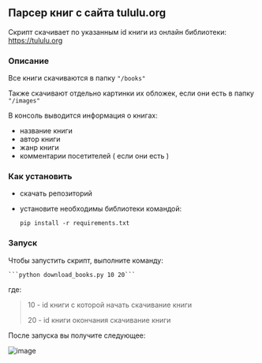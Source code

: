 ## Парсер книг с сайта tululu.org

Скрипт скачивает по указанным id книги из онлайн библиотеки: https://tululu.org

### Описание
Все книги скачиваются в папку ```"/books"```

Также скачивают отдельно картинки их обложек, если они есть в папку ```"/images"```

В консоль выводится информация о книгах:
- название книги
- автор книги
- жанр книги
- комментарии посетителей ( если они есть )

### Как установить

- скачать репозиторий
- установите необходимы библиотеки командой:

    ```pip install -r requirements.txt```

### Запуск

Чтобы запустить скрипт, выполните команду:

    ```python download_books.py 10 20```

где:
>10 - id книги с которой начать скачивание книги
> 
>20 - id книги окончания скачивание книги

После запуска вы получите следующее:

![image](https://user-images.githubusercontent.com/58893102/187357187-10d250db-1eea-4ad7-8b00-7b9a330382eb.png)

